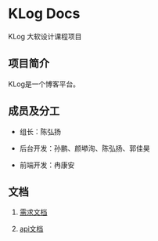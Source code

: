 # KLog Docs

KLog 大软设计课程项目

## 项目简介
KLog是一个博客平台。

## 成员及分工

* 组长：陈弘扬

* 后台开发：孙鹏、颜塨洵、陈弘扬、郭佳昊

* 前端开发：冉康安

## 文档

1. [需求文档](prd/需求文档.md)

2. [api文档](api/api.md)